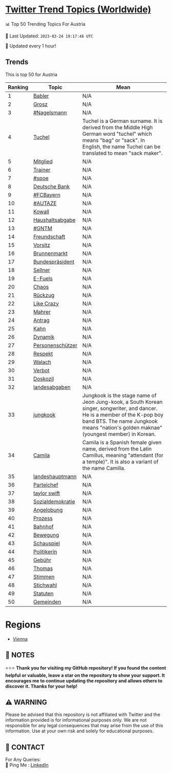 [Twitter Trend Topics (Worldwide)](https://github.com/ErcinDedeoglu/Twitter-Trend-Topics)
==========


📊 Top 50 Trending Topics For Austria

📆 Last Updated: `2023-03-24 19:17:46 UTC`

🔧 Updated every 1 hour!


## Trends

This is top 50 for Austria

| Ranking | Topic | Mean |
| ------- | ------------ | ------------ |
| 1 | [Babler](http://twitter.com/search?q=Babler) | N/A |
| 2 | [Grosz](http://twitter.com/search?q=Grosz) | N/A |
| 3 | [#Nagelsmann](http://twitter.com/search?q=%23Nagelsmann) | N/A |
| 4 | [Tuchel](http://twitter.com/search?q=Tuchel) | Tuchel is a German surname. It is derived from the Middle High German word "tuchel" which means "bag" or "sack". In English, the name Tuchel can be translated to mean "sack maker". |
| 5 | [Mitglied](http://twitter.com/search?q=Mitglied) | N/A |
| 6 | [Trainer](http://twitter.com/search?q=Trainer) | N/A |
| 7 | [#spoe](http://twitter.com/search?q=%23spoe) | N/A |
| 8 | [Deutsche Bank](http://twitter.com/search?q=Deutsche+Bank) | N/A |
| 9 | [#FCBayern](http://twitter.com/search?q=%23FCBayern) | N/A |
| 10 | [#AUTAZE](http://twitter.com/search?q=%23AUTAZE) | N/A |
| 11 | [Kowall](http://twitter.com/search?q=Kowall) | N/A |
| 12 | [Haushaltsabgabe](http://twitter.com/search?q=Haushaltsabgabe) | N/A |
| 13 | [#GNTM](http://twitter.com/search?q=%23GNTM) | N/A |
| 14 | [Freundschaft](http://twitter.com/search?q=Freundschaft) | N/A |
| 15 | [Vorsitz](http://twitter.com/search?q=Vorsitz) | N/A |
| 16 | [Brunnenmarkt](http://twitter.com/search?q=Brunnenmarkt) | N/A |
| 17 | [Bundespräsident](http://twitter.com/search?q=Bundespr%c3%a4sident) | N/A |
| 18 | [Sellner](http://twitter.com/search?q=Sellner) | N/A |
| 19 | [E-Fuels](http://twitter.com/search?q=E-Fuels) | N/A |
| 20 | [Chaos](http://twitter.com/search?q=Chaos) | N/A |
| 21 | [Rückzug](http://twitter.com/search?q=R%c3%bcckzug) | N/A |
| 22 | [Like Crazy](http://twitter.com/search?q=Like+Crazy) | N/A |
| 23 | [Mahrer](http://twitter.com/search?q=Mahrer) | N/A |
| 24 | [Antrag](http://twitter.com/search?q=Antrag) | N/A |
| 25 | [Kahn](http://twitter.com/search?q=Kahn) | N/A |
| 26 | [Dynamik](http://twitter.com/search?q=Dynamik) | N/A |
| 27 | [Personenschützer](http://twitter.com/search?q=Personensch%c3%bctzer) | N/A |
| 28 | [Respekt](http://twitter.com/search?q=Respekt) | N/A |
| 29 | [Walach](http://twitter.com/search?q=Walach) | N/A |
| 30 | [Verbot](http://twitter.com/search?q=Verbot) | N/A |
| 31 | [Doskozil](http://twitter.com/search?q=Doskozil) | N/A |
| 32 | [landesabgaben](http://twitter.com/search?q=landesabgaben) | N/A |
| 33 | [jungkook](http://twitter.com/search?q=jungkook) | Jungkook is the stage name of Jeon Jung-kook, a South Korean singer, songwriter, and dancer. He is a member of the K-pop boy band BTS. The name Jungkook means "nation's golden maknae" (youngest member) in Korean. |
| 34 | [Camila](http://twitter.com/search?q=Camila) | Camila is a Spanish female given name, derived from the Latin Camillus, meaning "attendant (for a temple)". It is also a variant of the name Camilla. |
| 35 | [landeshauptmann](http://twitter.com/search?q=landeshauptmann) | N/A |
| 36 | [Parteichef](http://twitter.com/search?q=Parteichef) | N/A |
| 37 | [taylor swift](http://twitter.com/search?q=taylor+swift) | N/A |
| 38 | [Sozialdemokratie](http://twitter.com/search?q=Sozialdemokratie) | N/A |
| 39 | [Angelobung](http://twitter.com/search?q=Angelobung) | N/A |
| 40 | [Prozess](http://twitter.com/search?q=Prozess) | N/A |
| 41 | [Bahnhof](http://twitter.com/search?q=Bahnhof) | N/A |
| 42 | [Bewegung](http://twitter.com/search?q=Bewegung) | N/A |
| 43 | [Schauspiel](http://twitter.com/search?q=Schauspiel) | N/A |
| 44 | [Politikerin](http://twitter.com/search?q=Politikerin) | N/A |
| 45 | [Gebühr](http://twitter.com/search?q=Geb%c3%bchr) | N/A |
| 46 | [Thomas](http://twitter.com/search?q=Thomas) | N/A |
| 47 | [Stimmen](http://twitter.com/search?q=Stimmen) | N/A |
| 48 | [Stichwahl](http://twitter.com/search?q=Stichwahl) | N/A |
| 49 | [Statuten](http://twitter.com/search?q=Statuten) | N/A |
| 50 | [Gemeinden](http://twitter.com/search?q=Gemeinden) | N/A |



# Regions

* [Vienna](</Austria/Vienna.md>)



## 📝 NOTES

⭐⭐⭐ **Thank you for visiting my GitHub repository! If you found the content helpful or valuable, leave a star on the repository to show your support. It encourages me to continue updating the repository and allows others to discover it. Thanks for your help!**


## ⚠️ WARNING

Please be advised that this repository is not affiliated with Twitter and the information provided is for informational purposes only. We are not responsible for any legal consequences that may arise from the use of this information. Use at your own risk and solely for educational purposes.


## 📨 CONTACT

 For Any Queries:  
            🏓 Ping Me : [LinkedIn](https://www.linkedin.com/in/ercindedeoglu/)

